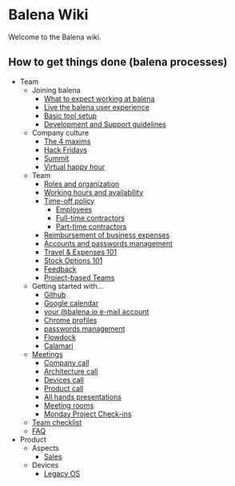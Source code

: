 # Balena Wiki

Welcome to the Balena wiki.

## How to get things done (balena processes)

- Team
  - Joining balena
    - [What to expect working at balena](https://github.com/balena-io/balena/wiki/What-to-expect-working-at-balena)
    - [Live the balena user experience](https://github.com/balena-io/balena/wiki/Live-the-balena-user-experience)
    - [Basic tool setup](https://github.com/resin-io/hq/wiki/Basic-tool-setup)
    - [Development and Support guidelines](https://github.com/balena-io/balena/wiki/Development-and-Support-Guidelines)
  - Company culture
    - [The 4 maxims](https://github.com/resin-io/hq/wiki/The-4-maxims)
    - [Hack Fridays](https://github.com/resin-io/hq/wiki/Hack-Fridays)
    - [Summit](https://github.com/resin-io/hq/wiki/Summit)
    - [Virtual happy hour](https://github.com/resin-io/hq/wiki/Virtual-happy-hour) 
  - Team
    - [Roles and organization](https://github.com/resin-io/hq/wiki/Roles-and-organization)
    - [Working hours and availability](https://github.com/resin-io/hq/wiki/Working-hours-and-availability)
    - [Time-off policy](https://github.com/resin-io/hq/wiki/Time-off-policy)
      - [Employees](https://github.com/resin-io/hq/wiki/Employees-(time-off))
      - [Full-time contractors](https://github.com/resin-io/hq/wiki/Full-time-contractors)
      - [Part-time contractors](https://github.com/resin-io/hq/wiki/Part-time-contractors)
    - [Reimbursement of business expenses](https://github.com/resin-io/hq/wiki/Reimbursement-of-business-expenses)
    - [Accounts and passwords management](https://github.com/resin-io/hq/wiki/Accounts-and-passwords-management)
    - [Travel & Expenses 101](https://github.com/resin-io/hq/wiki/Travel-&-Expenses-101)
    - [Stock Options 101](https://github.com/resin-io/hq/wiki/Stock-options-information)
    - [Feedback](https://github.com/resin-io/hq/wiki/Feedback)
    - [Project-based Teams](https://github.com/resin-io/hq/wiki/Project-based-teams)
  - Getting started with...
    - [Github](https://github.com/resin-io/hq/wiki/Github)
    - [Google calendar](https://github.com/resin-io/hq/wiki/Google-calendar)
    - [your @balena.io e-mail account](https://github.com/resin-io/hq/wiki/Your-@balena.io-e-mail-account)
    - [Chrome profiles](https://github.com/resin-io/hq/wiki/Chrome-profiles)
    - [passwords management](https://github.com/resin-io/hq/wiki/passwords-management)
    - [Flowdock](https://github.com/resin-io/hq/wiki/Flowdock)
    - [Calamari](https://github.com/resin-io/hq/wiki/Calamari)
  - [Meetings](https://github.com/resin-io/hq/wiki/Meetings)
    - [Company call](https://github.com/resin-io/hq/wiki/Company-call)
    - [Architecture call](https://github.com/resin-io/hq/wiki/Architecture-Calls)
    - [Devices call](https://github.com/resin-io/hq/wiki/Devices-Team-Calls)
    - [Product call](https://github.com/resin-io/hq/wiki/Product-Calls)
    - [All hands presentations](https://github.com/resin-io/hq/wiki/All-hands-presentations)
    - [Meeting rooms](https://github.com/resin-io/hq/wiki/Meeting-Rooms)
    - [Monday Project Check-ins](https://github.com/resin-io/hq/wiki/Monday-Project-Check-ins)
  - [Team checklist](https://github.com/resin-io/hq/wiki/Team-checklist)
  - [FAQ](https://github.com/resin-io/hq/wiki/FAQ)
- Product
  - Aspects
    - [Sales](https://github.com/resin-io/hq/wiki/Sales)
  - Devices
    - [Legacy OS](https://github.com/resin-io/hq/wiki/Legacy-OS)